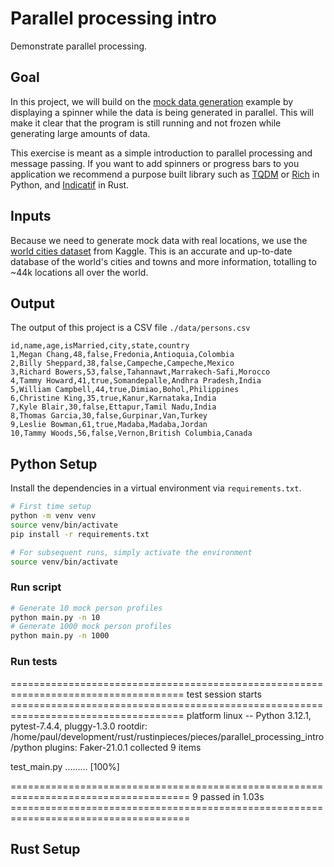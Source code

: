 # Parallel processing intro

Demonstrate parallel processing.

## Goal

In this project, we will build on the [mock data generation](../mock_data/) example by displaying
a spinner while the data is being generated in parallel. This will make it clear that the program
is still running and not frozen while generating large amounts of data.

This exercise is meant as a simple introduction to parallel processing and message passing. If you want to add spinners or progress bars to you application we recommend a purpose built library such as [TQDM](https://github.com/tqdm/tqdm) or [Rich](https://github.com/Textualize/rich) in Python, and [Indicatif](https://github.com/console-rs/indicatif) in Rust.

## Inputs

Because we need to generate mock data with real locations, we use the
[world cities dataset](https://www.kaggle.com/datasets/juanmah/world-cities?resource=download) from
Kaggle. This is an accurate and up-to-date database of the world's cities and towns and more
information, totalling to ~44k locations all over the world.

## Output

The output of this project is a CSV file `./data/persons.csv`

```csv
id,name,age,isMarried,city,state,country
1,Megan Chang,48,false,Fredonia,Antioquia,Colombia
2,Billy Sheppard,38,false,Campeche,Campeche,Mexico
3,Richard Bowers,53,false,Tahannawt,Marrakech-Safi,Morocco
4,Tammy Howard,41,true,Somandepalle,Andhra Pradesh,India
5,William Campbell,44,true,Dimiao,Bohol,Philippines
6,Christine King,35,true,Kanur,Karnataka,India
7,Kyle Blair,30,false,Ettapur,Tamil Nadu,India
8,Thomas Garcia,30,false,Gurpinar,Van,Turkey
9,Leslie Bowman,61,true,Madaba,Madaba,Jordan
10,Tammy Woods,56,false,Vernon,British Columbia,Canada
```

## Python Setup

Install the dependencies in a virtual environment via `requirements.txt`.

```bash
# First time setup
python -m venv venv
source venv/bin/activate
pip install -r requirements.txt

# For subsequent runs, simply activate the environment
source venv/bin/activate
```

### Run script

```bash
# Generate 10 mock person profiles
python main.py -n 10
# Generate 1000 mock person profiles
python main.py -n 1000
```

### Run tests

==================================================================================== test session starts ====================================================================================
platform linux -- Python 3.12.1, pytest-7.4.4, pluggy-1.3.0
rootdir: /home/paul/development/rust/rustinpieces/pieces/parallel_processing_intro/python
plugins: Faker-21.0.1
collected 9 items

test_main.py ......... [100%]

===================================================================================== 9 passed in 1.03s =====================================================================================

## Rust Setup
